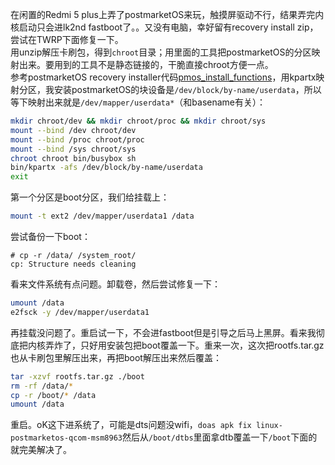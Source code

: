 在闲置的Redmi 5 plus上弄了postmarketOS来玩，触摸屏驱动不行，结果弄完内核启动只会进lk2nd fastboot了。。又没有电脑，幸好留有recovery install zip，尝试在TWRP下面修复一下。  
用unzip解压卡刷包，得到`chroot`目录；用里面的工具把postmarketOS的分区映射出来。要用到的工具不是静态链接的，干脆直接chroot方便一点。  
参考postmarketOS recovery installer代码[pmos_install_functions](https://gitlab.com/postmarketOS/postmarketos-android-recovery-installer/-/blob/master/pmos_install_functions)，用kpartx映射分区，我安装postmarketOS的块设备是`/dev/block/by-name/userdata`，所以等下映射出来就是`/dev/mapper/userdata*`（和basename有关）：
```sh
mkdir chroot/dev && mkdir chroot/proc && mkdir chroot/sys
mount --bind /dev chroot/dev
mount --bind /proc chroot/proc
mount --bind /sys chroot/sys
chroot chroot bin/busybox sh
bin/kpartx -afs /dev/block/by-name/userdata
exit
```
第一个分区是boot分区，我们给挂载上：  
```sh
mount -t ext2 /dev/mapper/userdata1 /data
```
尝试备份一下boot：  
```
# cp -r /data/ /system_root/
cp: Structure needs cleaning
```
看来文件系统有点问题。卸载卷，然后尝试修复一下：  
```sh
umount /data
e2fsck -y /dev/mapper/userdata1
```
再挂载没问题了。重启试一下，不会进fastboot但是引导之后马上黑屏。看来我彻底把内核弄炸了，只好用安装包把boot覆盖一下。重来一次，这次把rootfs.tar.gz也从卡刷包里解压出来，再把boot解压出来然后覆盖：  
```sh
tar -xzvf rootfs.tar.gz ./boot
rm -rf /data/*
cp -r /boot/* /data
umount /data
```
重启。oK这下进系统了，可能是dts问题没wifi，`doas apk fix linux-postmarketos-qcom-msm8963`然后从`/boot/dtbs`里面拿dtb覆盖一下`/boot`下面的就完美解决了。
